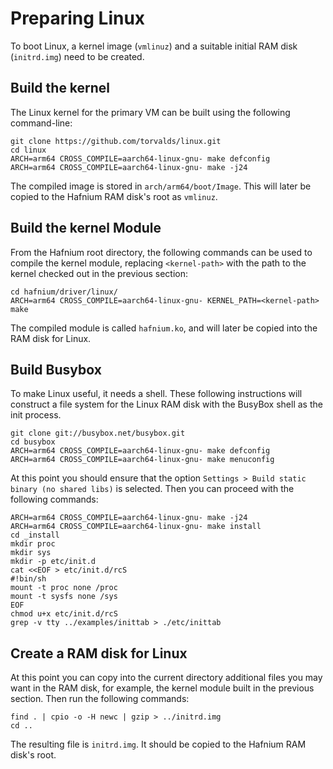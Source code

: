 # Preparing Linux

To boot Linux, a kernel image (`vmlinuz`) and a suitable initial RAM disk
(`initrd.img`) need to be created.

## Build the kernel

The Linux kernel for the primary VM can be built using the following
command-line:

``` shell
git clone https://github.com/torvalds/linux.git
cd linux
ARCH=arm64 CROSS_COMPILE=aarch64-linux-gnu- make defconfig
ARCH=arm64 CROSS_COMPILE=aarch64-linux-gnu- make -j24
```

The compiled image is stored in `arch/arm64/boot/Image`. This will later be
copied to the Hafnium RAM disk's root as `vmlinuz`.

## Build the kernel Module

From the Hafnium root directory, the following commands can be used to compile
the kernel module, replacing `<kernel-path>` with the path to the kernel checked
out in the previous section:

``` shell
cd hafnium/driver/linux/
ARCH=arm64 CROSS_COMPILE=aarch64-linux-gnu- KERNEL_PATH=<kernel-path> make
```

The compiled module is called `hafnium.ko`, and will later be copied into the
RAM disk for Linux.

## Build Busybox

To make Linux useful, it needs a shell. These following instructions will
construct a file system for the Linux RAM disk with the BusyBox shell as the
init process.

``` shell
git clone git://busybox.net/busybox.git
cd busybox
ARCH=arm64 CROSS_COMPILE=aarch64-linux-gnu- make defconfig
ARCH=arm64 CROSS_COMPILE=aarch64-linux-gnu- make menuconfig
```

At this point you should ensure that the option `Settings > Build static binary
(no shared libs)` is selected. Then you can proceed with the following commands:

``` shell
ARCH=arm64 CROSS_COMPILE=aarch64-linux-gnu- make -j24
ARCH=arm64 CROSS_COMPILE=aarch64-linux-gnu- make install
cd _install
mkdir proc
mkdir sys
mkdir -p etc/init.d
cat <<EOF > etc/init.d/rcS
#!bin/sh
mount -t proc none /proc
mount -t sysfs none /sys
EOF
chmod u+x etc/init.d/rcS
grep -v tty ../examples/inittab > ./etc/inittab
```

## Create a RAM disk for Linux

At this point you can copy into the current directory additional files you may
want in the RAM disk, for example, the kernel module built in the previous
section. Then run the following commands:

``` shell
find . | cpio -o -H newc | gzip > ../initrd.img
cd ..
```

The resulting file is `initrd.img`. It should be copied to the Hafnium RAM
disk's root.
